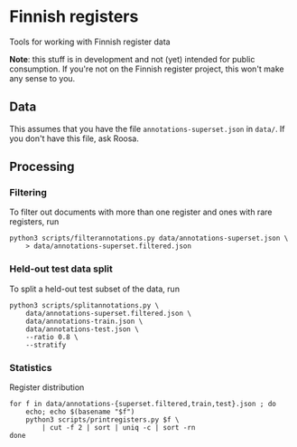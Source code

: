 # Finnish registers

Tools for working with Finnish register data

**Note**: this stuff is in development and not (yet) intended for
public consumption.  If you're not on the Finnish register project,
this won't make any sense to you.

## Data

This assumes that you have the file `annotations-superset.json` in
`data/`. If you don't have this file, ask Roosa.

## Processing

### Filtering

To filter out documents with more than one register and ones with rare registers, run

    python3 scripts/filterannotations.py data/annotations-superset.json \
        > data/annotations-superset.filtered.json

### Held-out test data split

To split a held-out test subset of the data, run

    python3 scripts/splitannotations.py \        
        data/annotations-superset.filtered.json \
        data/annotations-train.json \
        data/annotations-test.json \
        --ratio 0.8 \
        --stratify

### Statistics

Register distribution

    for f in data/annotations-{superset.filtered,train,test}.json ; do
        echo; echo $(basename "$f")
        python3 scripts/printregisters.py $f \
            | cut -f 2 | sort | uniq -c | sort -rn
    done
